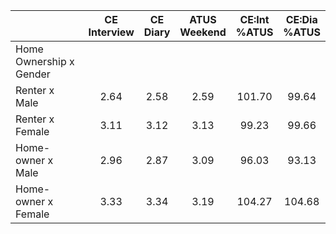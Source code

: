 
|                      | CE<br>Interview |  CE<br>Diary | ATUS<br>Weekend | CE:Int<br>%ATUS | CE:Dia<br>%ATUS |
| -------------------- | :----------: | :----------: | :----------: | :----------: | :----------: |
| Home Ownership x Gender |              |              |              |              |              |
| Renter x Male        |         2.64 |         2.58 |         2.59 |       101.70 |        99.64 |
| Renter x Female      |         3.11 |         3.12 |         3.13 |        99.23 |        99.66 |
| Home-owner x Male    |         2.96 |         2.87 |         3.09 |        96.03 |        93.13 |
| Home-owner x Female  |         3.33 |         3.34 |         3.19 |       104.27 |       104.68 |

